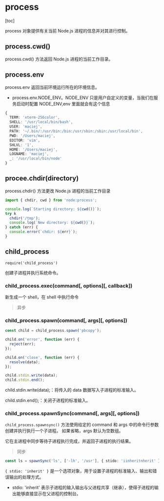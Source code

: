 # process

[toc]

process 对象提供有关当前 Node.js 进程的信息并对其进行控制。

## process.cwd()

process.cwd() 方法返回 Node.js 进程的当前工作目录。

## process.env

process.env 返回当前环境运行所在的环境信息。

- process.env.NODE_ENV。NODE_ENV 只是用户自定义的变量，当我们在服务启动时配置 NODE_ENV,env 里面就会有这个信息

```typescript
{
  TERM: 'xterm-256color',
  SHELL: '/usr/local/bin/bash',
  USER: 'maciej',
  PATH: '~/.bin/:/usr/bin:/bin:/usr/sbin:/sbin:/usr/local/bin',
  PWD: '/Users/maciej',
  EDITOR: 'vim',
  SHLVL: '1',
  HOME: '/Users/maciej',
  LOGNAME: 'maciej',
  _: '/usr/local/bin/node'
}
```

## procee.chdir(directory)

process.chdir() 方法更改 Node.js 进程的当前工作目录

```typescript
import { chdir, cwd } from 'node:process';

console.log(`Starting directory: ${cwd()}`);
try k
  chdir('/tmp');
  console.log(`New directory: ${cwd()}`);
} catch (err) {
  console.error(`chdir: ${err}`);
}
```

## child_process

`require('child_process')`

创建子进程并执行系统命令。

### child_process.exec(command[, options][, callback])

新生成一个 shell，在 shell 中执行命令

> 异步

### child_process.spawn(command[, args][, options])

```typescript
const child = child_process.spawn('pbcopy');

child.on('error', function (err) {
  reject(err);
});

child.on('close', function (err) {
  resolve(data);
});

child.stdin.write(data);
child.stdin.end();
```

child.stdin.write(data);：将传入的 data 数据写入子进程的标准输入。

child.stdin.end();：关闭子进程的标准输入。

### child_process.spawnSync(command[, args][, options])

`child_process.spawnsync()` 方法使用给定的 command 和 args 中的命令行参数创建并执行执行一个子进程。 如果省略，args 默认为空数组。

它在主进程中同步等待子进程执行完成，并返回子进程的执行结果。

> 同步

```typescript
const ls = spawnSync('ls', ['-lh', '/usr'], { stido: 'iinheritnherit' });
```

`{ stdio: 'inherit' }` 是一个选项对象，用于设置子进程的标准输入、输出和错误输出的处理方式。

- stdio: 'inherit' 表示子进程的输入输出与父进程共享（继承），使得子进程的输出能够直接显示在父进程的控制台。
